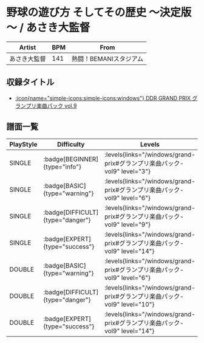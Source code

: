 # 野球の遊び方 そしてその歴史 ～決定版～ / あさき大監督

|Artist|BPM|From|
|------|---|----|
|あさき大監督|141|熱闘！BEMANIスタジアム|

## 収録タイトル

- [:icon{name="simple-icons:simple-icons:windows"} DDR GRAND PRIX グランプリ楽曲パック vol.9](/windows/grand-prix#グランプリ楽曲パック-vol9)

## 譜面一覧

|PlayStyle|Difficulty|Levels|Notes|Movie|
|---------|----------|------|-----|-----|
|SINGLE| :badge[BEGINNER]{type="info"}| :levels{links="/windows/grand-prix#グランプリ楽曲パック-vol9" level="3"}|144/2||
|SINGLE| :badge[BASIC]{type="warning"}| :levels{links="/windows/grand-prix#グランプリ楽曲パック-vol9" level="6"}|202/14||
|SINGLE| :badge[DIFFICULT]{type="danger"}| :levels{links="/windows/grand-prix#グランプリ楽曲パック-vol9" level="9"}|276/17||
|SINGLE| :badge[EXPERT]{type="success"}| :levels{links="/windows/grand-prix#グランプリ楽曲パック-vol9" level="14"}|432/16||
|DOUBLE| :badge[BASIC]{type="warning"}| :levels{links="/windows/grand-prix#グランプリ楽曲パック-vol9" level="6"}|200/9||
|DOUBLE| :badge[DIFFICULT]{type="danger"}| :levels{links="/windows/grand-prix#グランプリ楽曲パック-vol9" level="10"}|295/13||
|DOUBLE| :badge[EXPERT]{type="success"}| :levels{links="/windows/grand-prix#グランプリ楽曲パック-vol9" level="14"}|438/17||
